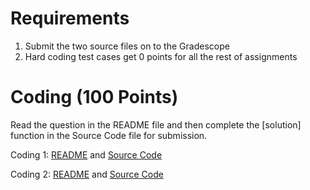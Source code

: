 # Requirements

1. Submit the two source files on to the Gradescope
2. Hard coding test cases get 0 points for all the rest of assignments

# Coding  (100 Points)

Read the question in the README file and then complete the [solution] function
in the Source Code file for submission.

Coding 1: [README](coding_1.MD) and [Source Code](coding_1.c)

Coding 2: [README](coding_2.MD) and [Source Code](coding_2.c)
